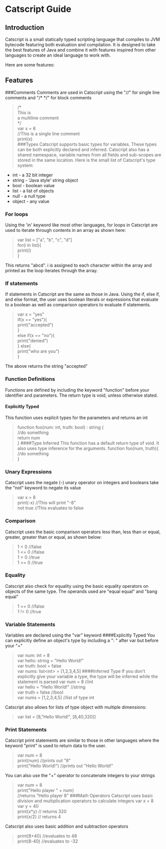 # Catscript Guide

## Introduction
Catscript is a small statically typed scripting language that compiles to JVM bytecode featuring both evaluation and compilation.
It is designed to take the best features of Java and combine it with features inspired from other languages to create
an ideal language to work with.

Here are some features:
## Features
###Comments
Comments are used in Catscript using the "//" for single line comments and "/* */" for block comments
> /*</br>
> This is</br>
> a multiline comment</br>
> */</br>
> var x = 8</br>
> //This is a single line comment</br>
> print(x)</br>
###Types
Catscript supports basic types for variables. These types can be both explicitly declared and inferred.
Catscript also has a shared namespace, variable names from all fields and sub-scopes are stored in the same location.
Here is the small list of Catscript's type system:
* int - a 32 bit integer
* string - 'Java style' string object
* bool - boolean value
* list - a list of objects
* null - a null type
* object - any value</br>

### For loops
Using the 'in' keyword like most other languages, for loops in Catscript are used to iterate through contents in an array as shown here:
> var list = ["a", "b", "c", "d"] </br>
> for(i in list){</br>
>    print(i)</br>
> }</br>

This returns "abcd". i is assigned to each character within the array and printed as the loop iterates through the array.
### If statements
If statements in Catscript are the same as those in Java. Using the if, else if, and else format, the user uses boolean 
literals or expressions that evaluate to a boolean as well as comparison operators to evaluate if statements.
> var x = "yes"</br>
> if(x == "yes"){</br>
>  print("accepted")</br>
> }</br>
> else if(x == "no"){</br>
>  print("denied")</br>
> } else{</br>
> print("who are you")</br>
> }

The above returns the string "accepted"
### Function Definitions
Functions are defined by including the keyword "function" before your identifier and parameters. The return type is void, 
unless otherwise stated.
#### Explicitly Typed
This function uses explicit types for the parameters and returns an int
> function foo(num: int, truth: bool) : string {</br>
> //do something</br>
> return num</br>
> }
####Type Inferred
This function has a default return type of void. It also uses type inference for the arguments.
> function foo(num, truth){</br>
> //do something</br>
> }</br>
### Unary Expressions
Catscript uses the negate (-) unary operator on integers and booleans take the "not" keyword to negate its value
> var x = 8</br>
> print(-x) //This will print "-8"</br>
> not true  //This evaluates to false
### Comparison
Catscript uses the basic comparison operators less than, less than or equal, greater, greater than or equal, as shown below:
> 1 < 0 //false</br>
> 1 <= 0 //false</br>
> 1 > 0 //true</br>
> 1 >= 0 //true
### Equality
Catscript also check for equality using the basic equality operators on objects of the same type. The operands used are 
"equal equal" and "bang equal"
> 1 == 0 //false</br>
> 1 != 0 //true
### Variable Statements
Variables are declared using the "var" keyword
####Explicitly Typed
You can explicitly define an object's type by including a ": <type>" after var but before your "="
> var num: int = 8</br>
> var hello: string = "Hello World!"</br>
> var truth: bool = false</br>
> var nums: list\<int\> = [1,2,3,4,5]
####Inferred Type
If you don't explicitly give your variable a type, the type will be inferred while the statement is parsed
> var num = 8 //int</br>
> var hello = "Hello World!" //string</br>
> var truth = false //bool</br>
> var nums = [1,2,3,4,5] //list of type int

Catscript also allows for lists of type object with multiple dimensions:
> var list = [8,"Hello World!", [8,40,320]]
### Print Statements
Catscript print statements are similar to those in other languages where the keyword "print" is used to return data to the user. 
> var num = 8</br>
> print(num) //prints out "8"</br>
> print("Hello World!") //prints out "Hello World!"

You can also use the "+" operator to concatenate integers to your strings
> var num = 8</br>
> print("Hello player " + num)</br>
> //returns "Hello player 8"
###Math Operators
Catscript uses basic division and multiplication operators to calculate integers
> var x = 8</br>
> var y = 40</br>
> print(x*y) // returns 320 </br>
> print(x/2) // returns 4

Catscript also uses basic addition and subtraction operators
> print(8+40) //evaluates to 48</br>
> print(8-40) //evaluates to -32</br>
